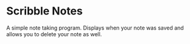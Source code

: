 ﻿# Scribble Notes
A simple note taking program. Displays when your note was saved and allows you to delete your note as well.
